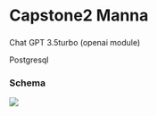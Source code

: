 <h1>Capstone2 Manna</h1>
<h3></h3>
<p>Chat GPT 3.5turbo (openai module)</p>
<p>Postgresql</p>

<h3>Schema</h3>
<img src="https://github.com/jenny4711/capstoneTwo_schema/blob/main/manna%20schema.png"/>
